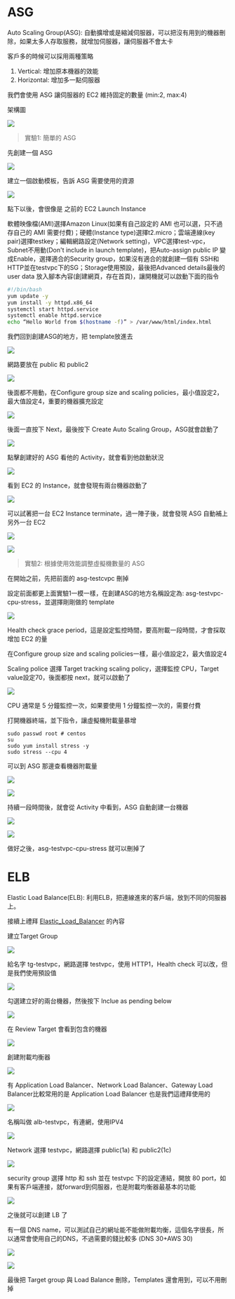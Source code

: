# ASG

Auto Scaling Group(ASG): 自動擴增或是縮減伺服器，可以把沒有用到的機器刪除，如果太多人存取服務，就增加伺服器，讓伺服器不會太卡

客戶多的時候可以採用兩種策略

1. Vertical: 增加原本機器的效能
2. Horizontal: 增加多一點伺服器



我們會使用 ASG 讓伺服器的 EC2 維持固定的數量 (min:2, max:4)

架構圖

![](picture/ASG000.png)



> 實驗1: 簡單的 ASG

先創建一個 ASG

![](picture/ASG01.png)

建立一個啟動模板，告訴 ASG 需要使用的資源

![](picture/ASG02.png)



點下以後，會很像是 之前的 EC2 Launch Instance

軟體映像檔(AMI)選擇Amazon Linux(如果有自己設定的 AMI 也可以選，只不過存自己的 AMI 需要付費)；硬體(Instance type)選擇t2.micro；雲端連線(key pair)選擇testkey；編輯網路設定(Network setting)，VPC選擇test-vpc，Subnet不用動(Don't include in launch template)，把Auto-assign public IP 變成Enable，選擇適合的Security group，如果沒有適合的就創建一個有 SSH和HTTP並在testvpc下的SG；Storage使用預設，最後把Advanced details最後的user data 放入腳本內容(創建網頁，存在首頁)，讓開機就可以啟動下面的指令

```sh
#!/bin/bash
yum update -y
yum install -y httpd.x86_64
systemctl start httpd.service
systemctl enable httpd.service
echo “Hello World from $(hostname -f)” > /var/www/html/index.html
```



我們回到創建ASG的地方，把 template放進去

![](picture/ASG03.png)



網路要放在 public 和 public2

![](picture/ASG04.png)



後面都不用動，在Configure group size and scaling policies，最小值設定2，最大值設定4，重要的機器擴充設定

![](picture/ASG05.png)

後面一直按下 Next，最後按下 Create Auto Scaling Group，ASG就會啟動了

![](picture/ASG06.png)



點擊創建好的 ASG 看他的 Activity，就會看到他啟動狀況

![](picture/ASG07.png)

看到 EC2 的 Instance，就會發現有兩台機器啟動了

![](picture/ASG08.png)

可以試著把一台 EC2 Instance terminate，過一陣子後，就會發現 ASG 自動補上另外一台 EC2

![](picture/ASG09.png)



![](picture/ASG10.png)

> 實驗2: 根據使用效能調整虛擬機數量的 ASG

在開始之前，先把前面的 asg-testcvpc 刪掉

設定前面都更上面實驗1一模一樣，在創建ASG的地方名稱設定為: asg-testvpc-cpu-stress，並選擇剛剛做的 template

![](picture/ASG11.png)



Health check grace period，這是設定監控時間，要高附載一段時間，才會採取增加 EC2 的量

在Configure group size and scaling policies一樣，最小值設定2，最大值設定4

Scaling police 選擇 Target tracking scaling policy，選擇監控 CPU，Target value設定70，後面都按 next，就可以啟動了

![](picture/ASG12.png)



CPU 通常是 5 分鐘監控一次，如果要使用 1 分鐘監控一次的，需要付費



打開機器終端，並下指令，讓虛擬機附載量暴增

```
sudo passwd root # centos
su
sudo yum install stress -y
sudo stress --cpu 4
```



可以到  ASG 那邊查看機器附載量

![](picture/ASG13.png)

![](picture/ASG14.png)

持續一段時間後，就會從 Activity 中看到，ASG 自動創建一台機器

![](picture/ASG15.png)

![](picture/ASG16.png)

做好之後，asg-testvpc-cpu-stress 就可以刪掉了

# ELB

Elastic Load Balance(ELB): 利用ELB，把連線進來的客戶端，放到不同的伺服器上。



接續上禮拜 [Elastic_Load_Balancer](./06#Elastic_Load_Balancer) 的內容



建立Target Group

![](picture/ELB01.png)

給名字 tg-testvpc，網路選擇 testvpc，使用 HTTP1，Health check 可以改，但是我們使用預設值

![](picture/ELB02.png)

勾選建立好的兩台機器，然後按下 Inclue as pending below

![](picture/ELB03.png)

在 Review Target 會看到包含的機器

![](picture/ELB04.png)



創建附載均衡器

![](picture/ELB05.png)

有 Application Load Balancer、Network  Load Balancer、Gateway  Load Balancer比較常用的是 Application Load Balancer 也是我們這禮拜使用的

![](picture/ELB06.png)

名稱叫做 alb-testvpc，有連網，使用IPV4

![](picture/ELB07.png)

Network 選擇 testvpc，網路選擇 public(1a) 和 public2(1c)

![](picture/ELB08.png)



security group 選擇 http 和 ssh 並在 testvpc 下的設定連結，開放 80 port，如果有客戶端連接，就forward到伺服器，也是附載均衡器最基本的功能

![](picture/ELB09.png)



之後就可以創建 LB 了

 

有一個 DNS name，可以測試自己的網址能不能做附載均衡，這個名字很長，所以通常會使用自己的DNS，不過需要的錢比較多 (DNS 30+AWS 30)

![](picture/ELB10.png)

![](picture/ELB11.png)



最後把 Target group 與 Load Balance 刪除，Templates 還會用到，可以不用刪掉
